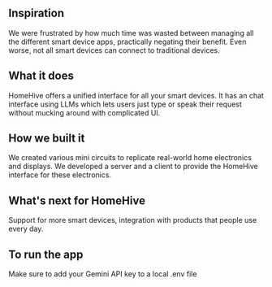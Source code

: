 ## Inspiration
We were frustrated by how much time was wasted between managing all the different smart device apps, practically negating their benefit. Even worse, not all smart devices can connect to traditional devices.

## What it does
HomeHive offers a unified interface for all your smart devices. It has an chat interface using LLMs which lets users just type or speak their request without mucking around with complicated UI.

## How we built it
We created various mini circuits to replicate real-world home electronics and displays. We developed a server and a client to provide the HomeHive interface for these electronics.

## What's next for HomeHive
Support for more smart devices, integration with products that people use every day.

## To run the app
Make sure to add your Gemini API key to a local .env file
